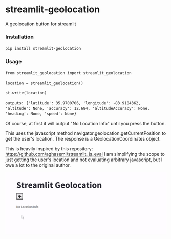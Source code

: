 # streamlit-geolocation
A geolocation button for streamlit

### Installation
`pip install streamlit-geolocation`

### Usage
`from streamlit_geolocation import streamlit_geolocation`

`location = streamlit_geolocation()`

`st.write(location)`

`outputs: {'latitude': 35.9700706, 'longitude': -83.9184362, 'altitude': None, 'accuracy': 12.684, 'altitudeAccuracy': None, 'heading': None, 'speed': None}`

Of course, at first it will output "No Location Info" until you press the button. 

This uses the javascript method navigator.geolocation.getCurrentPosition to get the user's location. The response is a GeolocationCoordinates object.

This is heavily inspired by this repository: https://github.com/aghasemi/streamlit_js_eval 
I am simplifying the scope to just getting the user's location and not evaluating arbitrary javascript, but I owe a lot to the original author.

![sample](sample.gif)
